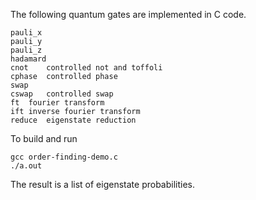 The following quantum gates are implemented in C code.
```
pauli_x
pauli_y
pauli_z
hadamard
cnot	controlled not and toffoli
cphase	controlled phase
swap
cswap	controlled swap
ft	fourier transform
ift	inverse fourier transform
reduce	eigenstate reduction
```

To build and run
```
gcc order-finding-demo.c
./a.out
```

The result is a list of eigenstate probabilities.
